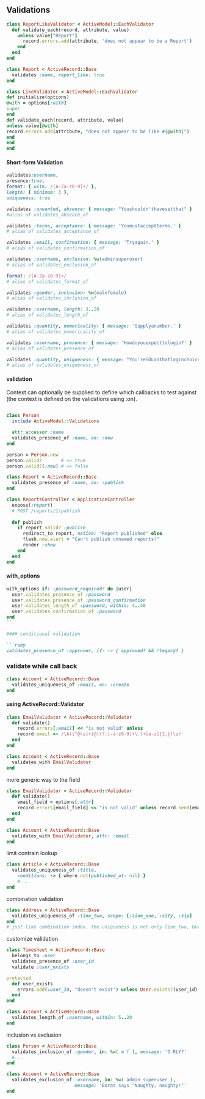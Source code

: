 ## Validations

```ruby
class ReportLikeValidator < ActiveModel::EachValidator
  def validate_each(record, attribute, value)
    unless value["Report"]
      record.errors.add(attribute, 'does not appear to be a Report')
    end
  end
end

class Report < ActiveRecord::Base
  validates :name, report_like: true
end
```

```ruby
class LikeValidator < ActiveModel::EachValidator
def initialize(options)
@with = options[:with]
super
end
def validate_each(record, attribute, value)
unless value[@with]
record.errors.add(attribute, "does not appear to be like #{@with}")
end
end
end
```

#### Short-form Validation

```ruby
validates:username,
presence:true, 
format: { with: /[A-Za-z0-9]+/ }, 
length: { minimum: 3 }, 
uniqueness: true

validates :unwanted, absence: { message: "Youshouldn'thavesetthat" }
#alias of validates_absence_of

validates :terms, acceptance: { message: 'Youmustacceptterms.' }
# alias of validates_acceptance_of

validates :email, confirmation: { message: 'Tryagain.' }
# alias of validates_confirmation_of

validates :username, exclusion: %w(adminsuperuser)
# alias of validates_exclusion_of

format: /[A-Za-z0-9]+/
# alias of validates_format_of

validates :gender, inclusion: %w(malefemale)
# alias of validates_inclusion_of

validates :username, length: 3..20
# alias of validates_length_of

validates :quantity, numericality: { message: 'Supplyanumber.' }
# alias of validates_numericality_of

validates :username, presence: { message: 'Howdoyouexpecttologin?' }
# alias of validates_presence_of

validates :quantity, uniqueness: { message: "You'reSOLonthatloginchoice,buddy!" }
# alias of validates_uniqueness_of
```

#### validation
Context can optionally be supplied to define which callbacks to test against (the context is defined on the validations using :on).
```ruby

class Person
  include ActiveModel::Validations

  attr_accessor :name
  validates_presence_of :name, on: :new
end

person = Person.new
person.valid?       # => true
person.valid?(:new) # => false
```

```ruby
class Report < ActiveRecord::Base 
  validates_presence_of :name, on: :publish
end 

class ReportsController < ApplicationController
  expose(:report)
  # POST /reports/1/publish
  
  def publish
    if report.valid? :publish
      redirect_to report, notice: "Report published" else
      flash.now.alert = "Can't publish unnamed reports!"
      render :show 
    end
  end 
end
```

#### with_options

```ruby
with_options if: :password_required? do |user| 
  user.validates_presence_of :password 
  user.validates_presence_of :password_confirmation 
  user.validates_length_of :password, within: 4..40 
  user.validates_confirmation_of :password
end
``

#### conditional validation

```ruby
validates_presence_of :approver, if: -> { approved? && !legacy? }
```

### validate while call back

```ruby
class Account < ActiveRecord::Base
  validates_uniqueness_of :email, on: :create
end
```

#### using ActiveRecord::Validator

```ruby
class EmailValidator < ActiveRecord::Validator 
  def validate()
    record.errors[:email] << "is not valid" unless
    record.email =~ /\A([^@\s]+)@((?:[-a-z0-9]+\.)+[a-z]{2,})\z/
  end 
end

class Account < ActiveRecord::Base
  validates_with EmailValidator
end
```


more generic way to the field

```ruby
class EmailValidator < ActiveRecord::Validator 
  def validate()
    email_field = options[:attr] 
    record.errors[email_field] << "is not valid" unless record.send(email_field) =~ /\A([^@\s]+)@((?:[-a-z0-9]+\.)+[a-z]{2,})\z/ 
  end
end

class Account < ActiveRecord::Base 
  validates_with EmailValidator, attr: :email
end
```

limit contrain lookup

```ruby
class Article < ActiveRecord::Base 
  validates_uniqueness_of :title,
    conditions: -> { where.not(published_at: nil) } 
    #...
end
```

combination validation

```ruby
class Address < ActiveRecord::Base
  validates_uniqueness_of :line_two, scope: [:line_one, :city, :zip]
end
# just like combination index. the uniqueness is not only line_two, but 4 together
```


customize validation

```ruby
class Timesheet < ActiveRecord::Base
  belongs_to :user
  validates_presence_of :user_id
  validate :user_exists

protected
  def user_exists
    errors.add(:user_id, "doesn't exist") unless User.exists?(user_id)
  end
end
```

```ruby
class Account < ActiveRecord::Base 
  validates_length_of :username, within: 5..20
end
```

inclusion vs exclusion

```ruby
class Person < ActiveRecord::Base
  validates_inclusion_of :gender, in: %w( m f ), message: 'O RLY?'
  #...
end

class Account < ActiveRecord::Base
  validates_exclusion_of :username, in: %w( admin superuser ),
                         message: 'Borat says "Naughty, naughty!"'
end
                         
```
